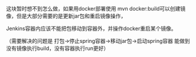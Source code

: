 这块暂时想不到怎么做，如果用docker部署使用 mvn docker:build可以创建镜像，但是大部分需要的是更新jar包和重启镜像操作，

Jenkins容器内应该不能把包移动到容器外，并操作docker重启某个镜像。

（需要解决的问题是 打包->停止spring容器->移动jar包->启动spring容器 能做到没有镜像执行build，没有容器执行run更好）